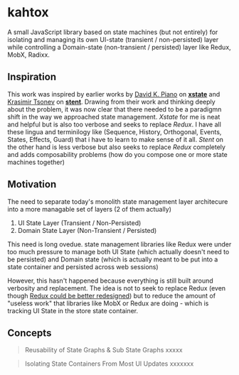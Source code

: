# kahtox
A small JavaScript library based on state machines (but not entirely) for isolating and managing its own UI-state (transient / non-persisted) layer while controlling a Domain-state (non-transient / persisted) layer like Redux, MobX, Radixx.

## Inspiration

This work was inspired by earlier works by [David K. Piano](https://twitter.com/davidkpiano) on [**xstate**](https://github.com/davidkpiano/xstate) and [Krasimir Tsonev](http://krasimirtsonev.com/) on [**stent**](https://github.com/krasimir/stent). Drawing from their work and thinking deeply about the problem, it was now clear that there needed to be a paradigmn shift in the way we approached state management. *Xstate* for me is neat and helpful but is also too verbose and seeks to replace *Redux*. I have all these lingua and terminilogy like (Sequence, History, Orthogonal, Events, States, Effects, Guard) that i have to learn to make sense of it all. *Stent* on the other hand is less verbose but also seeks to replace *Redux* completely and adds composability problems (how do you compose one or more state machines together)

## Motivation

The need to separate today's monolith state management layer architecure into a more managable set of layers (2 of them actually)

1. UI State Layer (Transient / Non-Persisted)
2. Domain State Layer (Non-Transient / Persisted)

This need is long ovedue. state management libraries like Redux were under too much pressure to manage both UI State (which actually doesn't need to be persisted) and Domain state (which is actually meant to be put into a state container and persisted across web sessions)

However, this hasn't happened because everything is still built around verbosity and replacement. The idea is not to seek to replace Redux (even though [Redux could be better redesigned](https://hackernoon.com/redesigning-redux-b2baee8b8a38)) but to reduce the amount of "useless work" that libraries like MobX or Redux are doing - which is tracking UI State in the store state container.

## Concepts

>Reusability of State Graphs & Sub State Graphs
xxxxx

>Isolating State Containers From Most UI Updates
xxxxxxx

>
